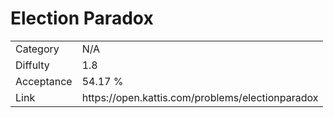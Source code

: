 # Election Paradox

<table>
    <tr>
        <td>Category</td>
        <td>N/A</td>
    </tr>
    <tr>
        <td>Diffulty</td>
        <td>1.8</td>
    </tr>
    <tr>
        <td>Acceptance</td>
        <td>54.17 %</td>
    </tr>
    <tr>
        <td>Link</td>
        <td>https://open.kattis.com/problems/electionparadox</td>
    </tr>
</table>